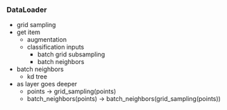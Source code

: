 ### DataLoader

- grid sampling
- get item
  * augmentation
  * classification inputs
    - batch grid subsampling
    - batch neighbors
- batch neighbors
  * kd tree
- as layer goes deeper
  * points -> grid_sampling(points)
  * batch_neighbors(points) -> batch_neighbors(grid_sampling(points))